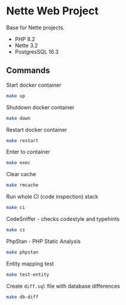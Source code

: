 # Nette Web Project

Base for Nette projects.
- PHP 8.2
- Nette 3.2
- PostgresSQL 16.3

## Commands
Start docker container
```bash
make up
```

Shutdown docker container
```bash
make down
```

Restart docker container
```bash
make restart
```

Enter to container
```bash
make exec
```

Clear cache
```bash
make rmcache
```

Run whole CI (code inspection) stack
```bash
make ci
```

CodeSniffer - checks codestyle and typehints
```bash
make cs
```

PhpStan - PHP Static Analysis
```bash
make phpstan
```

Entity mapping test
```bash
make test-entity
```

Create `diff.sql` file with database differences
```bash
make db-diff
```